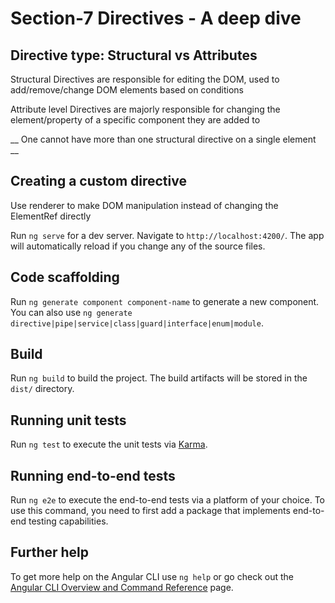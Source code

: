 # Section-7 Directives - A deep dive

## Directive type: Structural vs Attributes

Structural Directives are responsible for editing the DOM, used to add/remove/change DOM elements based on conditions

Attribute level Directives are majorly responsible for changing the element/property of a specific component they are added to

__ One cannot have more than one structural directive on a single element __
## Creating a custom directive
  Use renderer to make DOM manipulation instead of changing the ElementRef directly

Run `ng serve` for a dev server. Navigate to `http://localhost:4200/`. The app will automatically reload if you change any of the source files.

## Code scaffolding

Run `ng generate component component-name` to generate a new component. You can also use `ng generate directive|pipe|service|class|guard|interface|enum|module`.

## Build

Run `ng build` to build the project. The build artifacts will be stored in the `dist/` directory.

## Running unit tests

Run `ng test` to execute the unit tests via [Karma](https://karma-runner.github.io).

## Running end-to-end tests

Run `ng e2e` to execute the end-to-end tests via a platform of your choice. To use this command, you need to first add a package that implements end-to-end testing capabilities.

## Further help

To get more help on the Angular CLI use `ng help` or go check out the [Angular CLI Overview and Command Reference](https://angular.io/cli) page.
